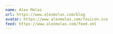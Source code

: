 ```yaml
---
name: Alex Molas
url: https://www.alexmolas.com/blog
avatar: https://www.alexmolas.com/favicon.ico
feed: https://www.alexmolas.com/feed.xml
---
```

